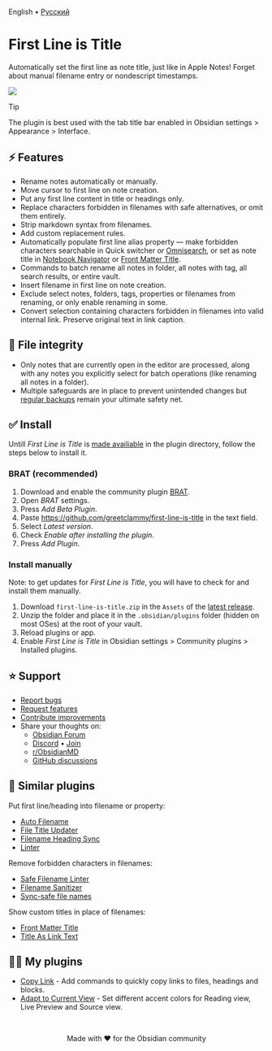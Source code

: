 English • [Русский](https://github.com/greetclammy/first-line-is-title/blob/main/README_RU.md)

# First Line is Title

Automatically set the first line as note title, just like in Apple Notes! Forget about manual filename entry or nondescript timestamps.

![](https://github.com/user-attachments/assets/eed638e0-f695-4fdd-a0a6-2ace66585d58)

> [!TIP]
> The plugin is best used with the tab title bar enabled in Obsidian settings > Appearance > Interface.

## ⚡ Features

- Rename notes automatically or manually.
- Move cursor to first line on note creation.
- Put any first line content in title or headings only.
- Replace characters forbidden in filenames with safe alternatives, or omit them entirely.
- Strip markdown syntax from filenames.
- Add custom replacement rules.
- Automatically populate first line alias property — make forbidden characters searchable in Quick switcher or [Omnisearch](https://obsidian.md/plugins?id=omnisearch), or set as note title in [Notebook Navigator](https://obsidian.md/plugins?id=notebook-navigator) or [Front Matter Title](https://obsidian.md/plugins?id=obsidian-front-matter-title-plugin).
- Commands to batch rename all notes in folder, all notes with tag, all search results, or entire vault.
- Insert filename in first line on note creation.
- Exclude select notes, folders, tags, properties or filenames from renaming, or only enable renaming in some.
- Convert selection containing characters forbidden in filenames into valid internal link. Preserve original text in link caption.

## 🔏 File integrity

- Only notes that are currently open in the editor are processed, along with any notes you explicitly select for batch operations (like renaming all notes in a folder).
- Multiple safeguards are in place to prevent unintended changes but [regular backups](https://help.obsidian.md/backup) remain your ultimate safety net.

## ✅ Install

Untill _First Line is Title_ is [made availiable](https://github.com/obsidianmd/obsidian-releases/pull/7429) in the plugin directory, follow the steps below to install it.

### BRAT (recommended)

1. Download and enable the community plugin [BRAT](https://obsidian.md/plugins?id=obsidian42-brat).
2. Open _BRAT_ settings.
3. Press _Add Beta Plugin_.
4. Paste https://github.com/greetclammy/first-line-is-title in the text field.
5. Select _Latest version_.
6. Check _Enable after installing the plugin_.
7. Press _Add Plugin_.

### Install manually

Note: to get updates for _First Line is Title_, you will have to check for and install them manually.

1. Download `first-line-is-title.zip` in the `Assets` of the [latest release](https://github.com/greetclammy/first-line-is-title/releases).
2. Unzip the folder and place it in the `.obsidian/plugins` folder (hidden on most OSes) at the root of your vault.
3. Reload plugins or app.
4. Enable _First Line is Title_ in Obsidian settings > Community plugins > Installed plugins.

## ⭐️ Support

- [Report bugs](https://github.com/greetclammy/first-line-is-title/issues)
- [Request features](https://github.com/greetclammy/first-line-is-title/issues)
- [Contribute improvements](https://github.com/greetclammy/first-line-is-title/pulls)
- Share your thoughts on:
  - [Obsidian Forum](https://forum.obsidian.md/t/plugin-to-automatically-copy-first-line-in-note-to-note-title/103558)
  - [Discord](https://discord.com/channels/686053708261228577/707816848615407697) • [Join](https://discord.com/invite/obsidianmd)
  - [r/ObsidianMD](https://www.reddit.com/r/ObsidianMD/comments/1nwmq0x/comment/nhm2x61/)
  - [GitHub discussions](https://github.com/greetclammy/first-line-is-title/discussions)

## 👀 Similar plugins

Put first line/heading into filename or property:

- [Auto Filename](https://obsidian.md/plugins?id=auto-filename)
- [File Title Updater](https://obsidian.md/plugins?id=file-title-updater)
- [Filename Heading Sync](https://obsidian.md/plugins?id=obsidian-filename-heading-sync)
- [Linter](https://obsidian.md/plugins?id=obsidian-linter)

Remove forbidden characters in filenames:

- [Safe Filename Linter](https://obsidian.md/plugins?id=safe-filename-linter)
- [Filename Sanitizer](https://github.com/devHudi/obsidian-filename-sanitizer)
- [Sync-safe file names](https://github.com/j-maas/sync-safe-file-names)

Show custom titles in place of filenames:

- [Front Matter Title](https://obsidian.md/plugins?id=obsidian-front-matter-title-plugin)
- [Title As Link Text](https://obsidian.md/plugins?id=title-as-link-text)

## 👨‍💻 My plugins

- [Copy Link](https://github.com/greetclammy/copy-link) - Add commands to quickly copy links to files, headings and blocks.
- [Adapt to Current View](https://github.com/greetclammy/adapt-to-current-view/) - Set different accent colors for Reading view, Live Preview and Source view.

<br>

<p align="center">Made with ❤️ for the Obsidian community</p>
